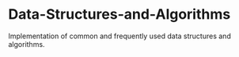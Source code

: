# Data-Structures-and-Algorithms
Implementation of common and frequently used data structures and algorithms.
